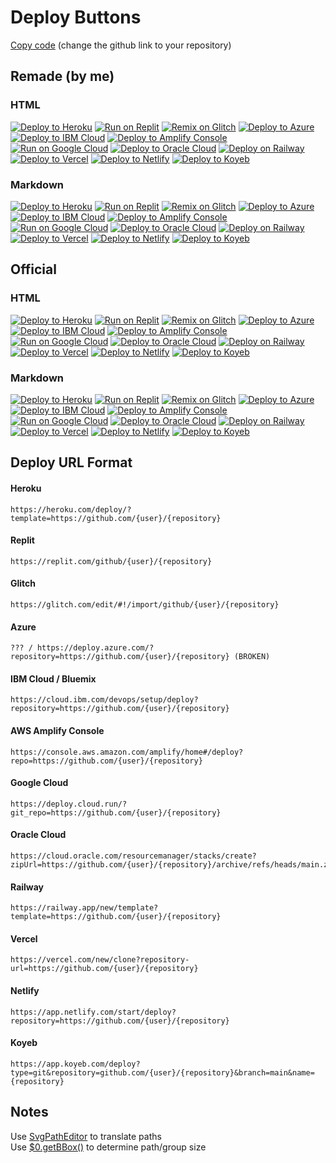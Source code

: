 # Deploy Buttons

[Copy code](https://raw.githubusercontent.com/BinBashBanana/deploy-buttons/master/readme.md) (change the github link to your repository)

## Remade (by me)

### HTML

<a target="_blank" href="https://heroku.com/deploy/?template=https://github.com/BinBashBanana/deploy-buttons"><img alt="Deploy to Heroku" src="https://binbashbanana.github.io/deploy-buttons/buttons/remade/heroku.svg"></a>
<a target="_blank" href="https://replit.com/github/BinBashBanana/deploy-buttons"><img alt="Run on Replit" src="https://binbashbanana.github.io/deploy-buttons/buttons/remade/replit.svg"></a>
<a target="_blank" href="https://glitch.com/edit/#!/import/github/BinBashBanana/deploy-buttons"><img alt="Remix on Glitch" src="https://binbashbanana.github.io/deploy-buttons/buttons/remade/glitch.svg"></a>
<a target="_blank" href="https://portal.azure.com/#create/Microsoft.Template/uri/https%3A%2F%2Fraw.githubusercontent.com%2FAzure%2Fazure-quickstart-templates%2Fmaster%2Fquickstarts%2Fmicrosoft.web%2Fwebapp-linux-node%2Fazuredeploy.json"><img alt="Deploy to Azure" src="https://binbashbanana.github.io/deploy-buttons/buttons/remade/azure.svg"></a>
<a target="_blank" href="https://cloud.ibm.com/devops/setup/deploy?repository=https://github.com/BinBashBanana/deploy-buttons"><img alt="Deploy to IBM Cloud" src="https://binbashbanana.github.io/deploy-buttons/buttons/remade/ibmcloud.svg"></a>
<a target="_blank" href="https://console.aws.amazon.com/amplify/home#/deploy?repo=https://github.com/BinBashBanana/deploy-buttons"><img alt="Deploy to Amplify Console" src="https://binbashbanana.github.io/deploy-buttons/buttons/remade/amplifyconsole.svg"></a>
<a target="_blank" href="https://deploy.cloud.run/?git_repo=https://github.com/BinBashBanana/deploy-buttons"><img alt="Run on Google Cloud" src="https://binbashbanana.github.io/deploy-buttons/buttons/remade/googlecloud.svg"></a>
<a target="_blank" href="https://cloud.oracle.com/resourcemanager/stacks/create?zipUrl=https://github.com/BinBashBanana/deploy-buttons/archive/refs/heads/main.zip"><img alt="Deploy to Oracle Cloud" src="https://binbashbanana.github.io/deploy-buttons/buttons/remade/oraclecloud.svg"></a>
<a target="_blank" href="https://railway.app/new/template?template=https://github.com/BinBashBanana/deploy-buttons"><img alt="Deploy on Railway" src="https://binbashbanana.github.io/deploy-buttons/buttons/remade/railway.svg"></a>
<a target="_blank" href="https://vercel.com/new/clone?repository-url=https://github.com/BinBashBanana/deploy-buttons"><img alt="Deploy to Vercel" src="https://binbashbanana.github.io/deploy-buttons/buttons/remade/vercel.svg"></a>
<a target="_blank" href="https://app.netlify.com/start/deploy?repository=https://github.com/BinBashBanana/deploy-buttons"><img alt="Deploy to Netlify" src="https://binbashbanana.github.io/deploy-buttons/buttons/remade/netlify.svg"></a>
<a target="_blank" href="https://app.koyeb.com/deploy?type=git&repository=github.com/BinBashBanana/deploy-buttons&branch=main&name=deploy-buttons"><img alt="Deploy to Koyeb" src="https://binbashbanana.github.io/deploy-buttons/buttons/remade/koyeb.svg"></a>

### Markdown

[![Deploy to Heroku](https://binbashbanana.github.io/deploy-buttons/buttons/remade/heroku.svg)](https://heroku.com/deploy/?template=https://github.com/BinBashBanana/deploy-buttons)
[![Run on Replit](https://binbashbanana.github.io/deploy-buttons/buttons/remade/replit.svg)](https://replit.com/github/BinBashBanana/deploy-buttons)
[![Remix on Glitch](https://binbashbanana.github.io/deploy-buttons/buttons/remade/glitch.svg)](https://glitch.com/edit/#!/import/github/BinBashBanana/deploy-buttons)
[![Deploy to Azure](https://binbashbanana.github.io/deploy-buttons/buttons/remade/azure.svg)](https://portal.azure.com/#create/Microsoft.Template/uri/https%3A%2F%2Fraw.githubusercontent.com%2FAzure%2Fazure-quickstart-templates%2Fmaster%2Fquickstarts%2Fmicrosoft.web%2Fwebapp-linux-node%2Fazuredeploy.json)
[![Deploy to IBM Cloud](https://binbashbanana.github.io/deploy-buttons/buttons/remade/ibmcloud.svg)](https://cloud.ibm.com/devops/setup/deploy?repository=https://github.com/BinBashBanana/deploy-buttons)
[![Deploy to Amplify Console](https://binbashbanana.github.io/deploy-buttons/buttons/remade/amplifyconsole.svg)](https://console.aws.amazon.com/amplify/home#/deploy?repo=https://github.com/BinBashBanana/deploy-buttons)
[![Run on Google Cloud](https://binbashbanana.github.io/deploy-buttons/buttons/remade/googlecloud.svg)](https://deploy.cloud.run/?git_repo=https://github.com/BinBashBanana/deploy-buttons)
[![Deploy to Oracle Cloud](https://binbashbanana.github.io/deploy-buttons/buttons/remade/oraclecloud.svg)](https://cloud.oracle.com/resourcemanager/stacks/create?zipUrl=https://github.com/BinBashBanana/deploy-buttons/archive/refs/heads/main.zip)
[![Deploy on Railway](https://binbashbanana.github.io/deploy-buttons/buttons/remade/railway.svg)](https://railway.app/new/template?template=https://github.com/BinBashBanana/deploy-buttons)
[![Deploy to Vercel](https://binbashbanana.github.io/deploy-buttons/buttons/remade/vercel.svg)](https://vercel.com/new/clone?repository-url=https://github.com/BinBashBanana/deploy-buttons)
[![Deploy to Netlify](https://binbashbanana.github.io/deploy-buttons/buttons/remade/netlify.svg)](https://app.netlify.com/start/deploy?repository=https://github.com/BinBashBanana/deploy-buttons)
[![Deploy to Koyeb](https://binbashbanana.github.io/deploy-buttons/buttons/remade/koyeb.svg)](https://app.koyeb.com/deploy?type=git&repository=github.com/BinBashBanana/deploy-buttons&branch=main&name=deploy-buttons)

## Official

### HTML

<a target="_blank" href="https://heroku.com/deploy/?template=https://github.com/BinBashBanana/deploy-buttons"><img alt="Deploy to Heroku" src="https://binbashbanana.github.io/deploy-buttons/buttons/official/heroku.svg"></a>
<a target="_blank" href="https://replit.com/github/BinBashBanana/deploy-buttons"><img alt="Run on Replit" src="https://binbashbanana.github.io/deploy-buttons/buttons/official/replit.svg"></a>
<a target="_blank" href="https://glitch.com/edit/#!/import/github/BinBashBanana/deploy-buttons"><img alt="Remix on Glitch" src="https://binbashbanana.github.io/deploy-buttons/buttons/official/glitch.svg"></a>
<a target="_blank" href="https://portal.azure.com/#create/Microsoft.Template/uri/https%3A%2F%2Fraw.githubusercontent.com%2FAzure%2Fazure-quickstart-templates%2Fmaster%2Fquickstarts%2Fmicrosoft.web%2Fwebapp-linux-node%2Fazuredeploy.json"><img alt="Deploy to Azure" src="https://binbashbanana.github.io/deploy-buttons/buttons/official/azure.svg"></a>
<a target="_blank" href="https://cloud.ibm.com/devops/setup/deploy?repository=https://github.com/BinBashBanana/deploy-buttons"><img alt="Deploy to IBM Cloud" src="https://binbashbanana.github.io/deploy-buttons/buttons/official/ibmcloud.svg"></a>
<a target="_blank" href="https://console.aws.amazon.com/amplify/home#/deploy?repo=https://github.com/BinBashBanana/deploy-buttons"><img alt="Deploy to Amplify Console" src="https://binbashbanana.github.io/deploy-buttons/buttons/official/amplifyconsole.svg"></a>
<a target="_blank" href="https://deploy.cloud.run/?git_repo=https://github.com/BinBashBanana/deploy-buttons"><img alt="Run on Google Cloud" src="https://binbashbanana.github.io/deploy-buttons/buttons/official/googlecloud.svg"></a>
<a target="_blank" href="https://cloud.oracle.com/resourcemanager/stacks/create?zipUrl=https://github.com/BinBashBanana/deploy-buttons/archive/refs/heads/main.zip"><img alt="Deploy to Oracle Cloud" src="https://binbashbanana.github.io/deploy-buttons/buttons/official/oraclecloud.svg"></a>
<a target="_blank" href="https://railway.app/new/template?template=https://github.com/BinBashBanana/deploy-buttons"><img alt="Deploy on Railway" src="https://binbashbanana.github.io/deploy-buttons/buttons/official/railway.svg"></a>
<a target="_blank" href="https://vercel.com/new/clone?repository-url=https://github.com/BinBashBanana/deploy-buttons"><img alt="Deploy to Vercel" src="https://binbashbanana.github.io/deploy-buttons/buttons/official/vercel.svg"></a>
<a target="_blank" href="https://app.netlify.com/start/deploy?repository=https://github.com/BinBashBanana/deploy-buttons"><img alt="Deploy to Netlify" src="https://binbashbanana.github.io/deploy-buttons/buttons/official/netlify.svg"></a>
<a target="_blank" href="https://app.koyeb.com/deploy?type=git&repository=github.com/BinBashBanana/deploy-buttons&branch=main&name=deploy-buttons"><img alt="Deploy to Koyeb" src="https://binbashbanana.github.io/deploy-buttons/buttons/official/koyeb.svg"></a>

### Markdown

[![Deploy to Heroku](https://binbashbanana.github.io/deploy-buttons/buttons/official/heroku.svg)](https://heroku.com/deploy/?template=https://github.com/BinBashBanana/deploy-buttons)
[![Run on Replit](https://binbashbanana.github.io/deploy-buttons/buttons/official/replit.svg)](https://replit.com/github/BinBashBanana/deploy-buttons)
[![Remix on Glitch](https://binbashbanana.github.io/deploy-buttons/buttons/official/glitch.svg)](https://glitch.com/edit/#!/import/github/BinBashBanana/deploy-buttons)
[![Deploy to Azure](https://binbashbanana.github.io/deploy-buttons/buttons/official/azure.svg)](https://portal.azure.com/#create/Microsoft.Template/uri/https%3A%2F%2Fraw.githubusercontent.com%2FAzure%2Fazure-quickstart-templates%2Fmaster%2Fquickstarts%2Fmicrosoft.web%2Fwebapp-linux-node%2Fazuredeploy.json)
[![Deploy to IBM Cloud](https://binbashbanana.github.io/deploy-buttons/buttons/official/ibmcloud.svg)](https://cloud.ibm.com/devops/setup/deploy?repository=https://github.com/BinBashBanana/deploy-buttons)
[![Deploy to Amplify Console](https://binbashbanana.github.io/deploy-buttons/buttons/official/amplifyconsole.svg)](https://console.aws.amazon.com/amplify/home#/deploy?repo=https://github.com/BinBashBanana/deploy-buttons)
[![Run on Google Cloud](https://binbashbanana.github.io/deploy-buttons/buttons/official/googlecloud.svg)](https://deploy.cloud.run/?git_repo=https://github.com/BinBashBanana/deploy-buttons)
[![Deploy to Oracle Cloud](https://binbashbanana.github.io/deploy-buttons/buttons/official/oraclecloud.svg)](https://cloud.oracle.com/resourcemanager/stacks/create?zipUrl=https://github.com/BinBashBanana/deploy-buttons/archive/refs/heads/main.zip)
[![Deploy on Railway](https://binbashbanana.github.io/deploy-buttons/buttons/official/railway.svg)](https://railway.app/new/template?template=https://github.com/BinBashBanana/deploy-buttons)
[![Deploy to Vercel](https://binbashbanana.github.io/deploy-buttons/buttons/official/vercel.svg)](https://vercel.com/new/clone?repository-url=https://github.com/BinBashBanana/deploy-buttons)
[![Deploy to Netlify](https://binbashbanana.github.io/deploy-buttons/buttons/official/netlify.svg)](https://app.netlify.com/start/deploy?repository=https://github.com/BinBashBanana/deploy-buttons)
[![Deploy to Koyeb](https://binbashbanana.github.io/deploy-buttons/buttons/official/koyeb.svg)](https://app.koyeb.com/deploy?type=git&repository=github.com/BinBashBanana/deploy-buttons&branch=main&name=deploy-buttons)

## Deploy URL Format

#### Heroku
```
https://heroku.com/deploy/?template=https://github.com/{user}/{repository}
```
#### Replit
```
https://replit.com/github/{user}/{repository}
```
#### Glitch
```
https://glitch.com/edit/#!/import/github/{user}/{repository}
```
#### Azure
```
??? / https://deploy.azure.com/?repository=https://github.com/{user}/{repository} (BROKEN)
```
#### IBM Cloud / Bluemix
```
https://cloud.ibm.com/devops/setup/deploy?repository=https://github.com/{user}/{repository}
```
#### AWS Amplify Console
```
https://console.aws.amazon.com/amplify/home#/deploy?repo=https://github.com/{user}/{repository}
```
#### Google Cloud
```
https://deploy.cloud.run/?git_repo=https://github.com/{user}/{repository}
```
#### Oracle Cloud
```
https://cloud.oracle.com/resourcemanager/stacks/create?zipUrl=https://github.com/{user}/{repository}/archive/refs/heads/main.zip
```
#### Railway
```
https://railway.app/new/template?template=https://github.com/{user}/{repository}
```
#### Vercel
```
https://vercel.com/new/clone?repository-url=https://github.com/{user}/{repository}
```
#### Netlify
```
https://app.netlify.com/start/deploy?repository=https://github.com/{user}/{repository}
```

#### Koyeb
```
https://app.koyeb.com/deploy?type=git&repository=github.com/{user}/{repository}&branch=main&name={repository}
```

## Notes

Use [SvgPathEditor](https://yqnn.github.io/svg-path-editor/) to translate paths  
Use [$0.getBBox()](https://developer.mozilla.org/en-US/docs/Web/API/SVGGraphicsElement/getBBox) to determine path/group size
